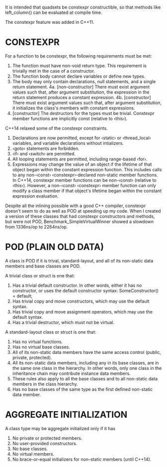 
It is intended that quadsets be constexpr constructible, so that methods like
left\_column() can be evaluated at compile time.

The constexpr feature was added in C++11.

CONSTEXPR
=========

For a function to be constexpr, the following requirements must be met:
1.  The function must have non-void return type. This requirement is
    trivially met in the case of a constructor.
2.  The function body cannot declare variables or define new types.
3.  The body may only contain declarations, null statements, and a single
    return statement.
4a. [non-constructor] There must exist argument values such that, after
    argument substitution, the expression in the return statement produces
    a constant expression.
4b. [constructor] There must exist argument values such that, after
    argument substitution, it initializes the class's members with
    constant expressions.
5.  [constructor] The destructors for the types must be trivial.
Constexpr member functions are implicitly const (relative to ‹this›).

C++14 relaxed some of the constexpr constraints.
1.  Declarations are now permitted, except for ‹static› or ‹thread\_local›
    variables, and variable declarations without intializers.
2.  ‹goto› statements are forbidden.
3.  ‹if› and ‹switch› are permitted.
3.  All looping statements are permitted, including range-based ‹for›.
4.  Expressions may change the value of an object if the lifetime of that
    object began within the constant expression function. This includes
    calls to any non-‹const› ‹constexpr›-declared non-static member
    functions.
In C++14, constexpr member functions can be non-‹const› (relative to ‹this›).
However, a non-‹const› ‹constexpr› member function can only modify a class
member if that object's lifetime began within the constant expression
evaluation.


Despite all the inlining possible with a good C++ compiler, constexpr
doesn't seem to do as well as POD at speeding up my code. When I created
a version of these classes that had constexpr constructors and methods, but
were not POD, Benchmark\_SimpleVirtualWinner showed a slowdown from 1336ns/op
to 2264ns/op.


POD (PLAIN OLD DATA)
====================

A class is POD if it is trival, standard-layout, and all of its non-static
data members and base classes are POD.

A trivial class or struct is one that:
1.  Has a trivial default constructor. In other words, either it has no
    constructor, or uses the default constructor syntax:
      SomeConstructor() = default;
2.  Has trivial copy and move constructors, which may use the default
    syntax.
3.  Has trivial copy and move assignment operators, which may use the
    default syntax.
4.  Has a trivial destructor, which must not be virtual.

A standard-layout class or struct is one that:
1.  Has no virtual functions.
2.  Has no virtual base classes.
3.  All of its non-static data members have the same access control
    (public, private, protected).
4.  All its non-static data members, including any in its base classes,
    are in the same one class in the hierarchy. In other words, only
    one class in the inheritance chain may contribute instance data
    members.
5.  These rules also apply to all the base classes and to all non-static
    data members in the class hierarchy.
6.  Has no base classes of the same type as the first defined non-static
    data member.


AGGREGATE INITIALIZATION
========================

A class type may be aggregate initialized only if it has
  1. No private or protected members.
  2. No user-provided constructors.
  3. No base classes.
  4. No virtual members.
  5. No brace-or-equal initializers for non-static members (until C++14).

<!-- Vim: set ft=markdown: -->
